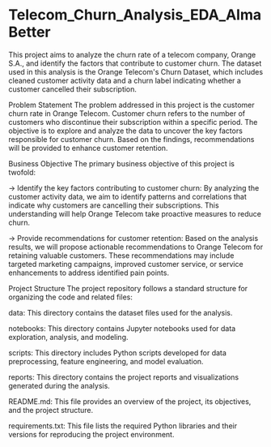 # Telecom_Churn_Analysis_EDA_AlmaBetter

This project aims to analyze the churn rate of a telecom company, Orange S.A., and identify the factors that contribute to customer churn. The dataset used in this analysis is the Orange Telecom's Churn Dataset, which includes cleaned customer activity data and a churn label indicating whether a customer cancelled their subscription.

Problem Statement
The problem addressed in this project is the customer churn rate in Orange Telecom. Customer churn refers to the number of customers who discontinue their subscription within a specific period. The objective is to explore and analyze the data to uncover the key factors responsible for customer churn. Based on the findings, recommendations will be provided to enhance customer retention.

Business Objective
The primary business objective of this project is twofold:

-> Identify the key factors contributing to customer churn: By analyzing the customer activity data, we aim to identify patterns and correlations that indicate why customers are cancelling their subscriptions. This understanding will help Orange Telecom take proactive measures to reduce churn.

-> Provide recommendations for customer retention: Based on the analysis results, we will propose actionable recommendations to Orange Telecom for retaining valuable customers. These recommendations may include targeted marketing campaigns, improved customer service, or service enhancements to address identified pain points.

Project Structure
The project repository follows a standard structure for organizing the code and related files:

data: This directory contains the dataset files used for the analysis.

notebooks: This directory contains Jupyter notebooks used for data exploration, analysis, and modeling.

scripts: This directory includes Python scripts developed for data preprocessing, feature engineering, and model evaluation.

reports: This directory contains the project reports and visualizations generated during the analysis.

README.md: This file provides an overview of the project, its objectives, and the project structure.

requirements.txt: This file lists the required Python libraries and their versions for reproducing the project environment.

